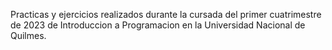 Practicas y ejercicios realizados durante la cursada del primer cuatrimestre de 2023 de Introduccion a Programacion en la Universidad Nacional de Quilmes.

